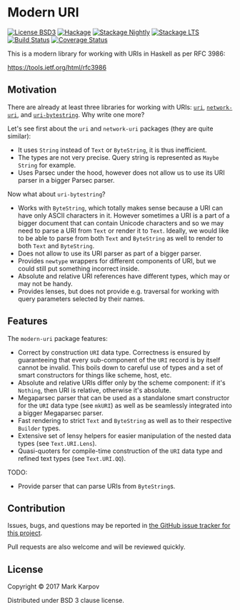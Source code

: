 # Modern URI

[![License BSD3](https://img.shields.io/badge/license-BSD3-brightgreen.svg)](http://opensource.org/licenses/BSD-3-Clause)
[![Hackage](https://img.shields.io/hackage/v/modern-uri.svg?style=flat)](https://hackage.haskell.org/package/modern-uri)
[![Stackage Nightly](http://stackage.org/package/modern-uri/badge/nightly)](http://stackage.org/nightly/package/modern-uri)
[![Stackage LTS](http://stackage.org/package/modern-uri/badge/lts)](http://stackage.org/lts/package/modern-uri)
[![Build Status](https://travis-ci.org/mrkkrp/modern-uri.svg?branch=master)](https://travis-ci.org/mrkkrp/modern-uri)
[![Coverage Status](https://coveralls.io/repos/mrkkrp/modern-uri/badge.svg?branch=master&service=github)](https://coveralls.io/github/mrkkrp/modern-uri?branch=master)

This is a modern library for working with URIs in Haskell as per RFC 3986:

https://tools.ietf.org/html/rfc3986

## Motivation

There are already at least three libraries for working with URIs:
[`uri`](https://hackage.haskell.org/package/uri),
[`network-uri`](https://hackage.haskell.org/package/network-uri), and
[`uri-bytestring`](https://hackage.haskell.org/package/uri-bytestring). Why
write one more?

Let's see first about the `uri` and `network-uri` packages (they are quite
similar):

* It uses `String` instead of `Text` or `ByteString`, it is thus
  inefficient.
* The types are not very precise. Query string is represented as `Maybe
  String` for example.
* Uses Parsec under the hood, however does not allow us to use its URI
  parser in a bigger Parsec parser.

Now what about `uri-bytestring`?

* Works with `ByteString`, which totally makes sense because a URI can have
  only ASCII characters in it. However sometimes a URI is a part of a bigger
  document that can contain Unicode characters and so we may need to parse a
  URI from `Text` or render it to `Text`. Ideally, we would like to be able
  to parse from both `Text` and `ByteString` as well to render to both
  `Text` and `ByteString`.
* Does not allow to use its URI parser as part of a bigger parser.
* Provides `newtype` wrappers for different components of URI, but we could
  still put something incorrect inside.
* Absolute and relative URI references have different types, which may or
  may not be handy.
* Provides lenses, but does not provide e.g. traversal for working with
  query parameters selected by their names.

## Features

The `modern-uri` package features:

* Correct by construction `URI` data type. Correctness is ensured by
  guaranteeing that every sub-component of the `URI` record is by itself
  cannot be invalid. This boils down to careful use of types and a set of
  smart constructors for things like scheme, host, etc.
* Absolute and relative URIs differ only by the scheme component: if it's
  `Nothing`, then URI is relative, otherwise it's absolute.
* Megaparsec parser that can be used as a standalone smart constructor for
  the `URI` data type (see `mkURI`) as well as be seamlessly integrated into
  a bigger Megaparsec parser.
* Fast rendering to strict `Text` and `ByteString` as well as to their
  respective `Builder` types.
* Extensive set of lensy helpers for easier manipulation of the nested data
  types (see `Text.URI.Lens`).
* Quasi-quoters for compile-time construction of the `URI` data type and
  refined text types (see `Text.URI.QQ`).

TODO:

* Provide parser that can parse URIs from `ByteString`s.

## Contribution

Issues, bugs, and questions may be reported in [the GitHub issue tracker for
this project](https://github.com/mrkkrp/modern-uri/issues).

Pull requests are also welcome and will be reviewed quickly.

## License

Copyright © 2017 Mark Karpov

Distributed under BSD 3 clause license.
